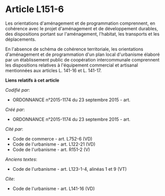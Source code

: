 # Article L151-6

Les orientations d'aménagement et de programmation comprennent, en cohérence avec le projet d'aménagement et de développement
durables, des dispositions portant sur l'aménagement, l'habitat, les transports et les déplacements. 

En l'absence de schéma de cohérence territoriale, les orientations d'aménagement et de programmation d'un plan local
d'urbanisme élaboré par un établissement public de coopération intercommunale comprennent les dispositions relatives à
l'équipement commercial et artisanal mentionnées aux articles L. 141-16 et L. 141-17.

**Liens relatifs à cet article**

_Codifié par_:

  - ORDONNANCE n°2015-1174 du 23 septembre 2015 - art.

_Créé par_:

  - ORDONNANCE n°2015-1174 du 23 septembre 2015 - art.

_Cité par_:

  - Code de commerce - art. L752-6 (VD)
  - Code de l'urbanisme - art. L122-21 (VD)
  - Code de l'urbanisme - art. R151-2 (V)

_Anciens textes_:

  - Code de l'urbanisme - art. L123-1-4, alinéas 1 et 9 (VT)

_Cite_:

  - Code de l'urbanisme - art. L141-16 (VD)
